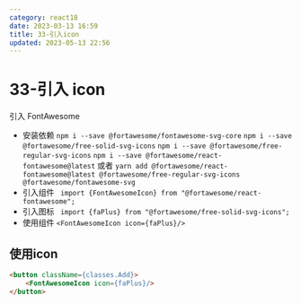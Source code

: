 ```yaml
---
category: react18
date: 2023-03-13 16:59
title: 33-引入icon
updated: 2023-05-13 22:56
---
```


# 33-引入 icon

引入 FontAwesome

- 安装依赖
  `npm i --save @fortawesome/fontawesome-svg-core`
  `npm i --save @fortawesome/free-solid-svg-icons`
  `npm i --save @fortawesome/free-regular-svg-icons`
  `npm i --save @fortawesome/react-fontawesome@latest`
  或者 `yarn add @fortawesome/react-fontawesome@latest @fortawesome/free-regular-svg-icons @fortawesome/fontawesome-svg`
- 引入组件
  ` import {FontAwesomeIcon} from "@fortawesome/react-fontawesome";`
- 引入图标
  ` import {faPlus} from "@fortawesome/free-solid-svg-icons";`
- 使用组件
  `<FontAwesomeIcon icon={faPlus}/>`


## 使用icon


```html
<button className={classes.Add}>
    <FontAwesomeIcon icon={faPlus}/>
</button>
```
